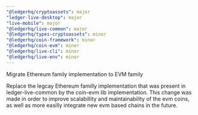 ```yaml
---
"@ledgerhq/cryptoassets": major
"ledger-live-desktop": major
"live-mobile": major
"@ledgerhq/live-common": major
"@ledgerhq/types-cryptoassets": minor
"@ledgerhq/coin-framework": minor
"@ledgerhq/coin-evm": minor
"@ledgerhq/live-cli": minor
"@ledgerhq/live-env": minor
---
```


Migrate Ethereum family implementation to EVM family

Replace the legcay Ethereum familly implementation that was present in ledger-live-common by the coin-evm lib implementation.
This change was made in order to improve scalabillity and maintainability of the evm coins, as well as more easilly integrate new evm based chains in the future.
